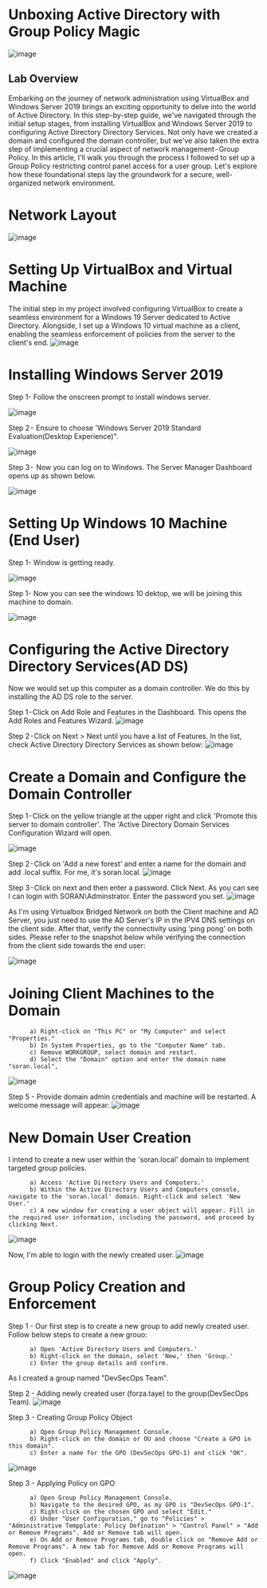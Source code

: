 # Unboxing Active Directory with Group Policy Magic
![image](https://github.com/forza-dc/Active-Directory/blob/main/Microsoft%20Image%20Front.png)  
## Lab Overview  
Embarking on the journey of network administration using VirtualBox and Windows Server 2019 brings an exciting opportunity to delve into the world of Active Directory. In this step-by-step guide, we've navigated through the initial setup stages, from installing VirtualBox and Windows Server 2019 to configuring Active Directory Directory Services. Not only have we created a domain and configured the domain controller, but we've also taken the extra step of implementing a crucial aspect of network management - Group Policy. In this article, I'll walk you through the process I followed to set up a Group Policy restricting control panel access for a user group. Let's explore how these foundational steps lay the groundwork for a secure, well-organized network environment.
# Network Layout
![image](https://github.com/forza-dc/Active-Directory/blob/main/Network%20Diagram.jpg)  

# Setting Up VirtualBox and Virtual Machine
The initial step in my project involved configuring VirtualBox to create a seamless environment for a Windows 19 Server dedicated to Active Directory. Alongside, I set up a Windows 10 virtual machine as a client, enabling the seamless enforcement of policies from the server to the client's end.
![image](https://github.com/forza-dc/Active-Directory/blob/main/Setting%20Up%20VirtualBox%20and%20Virtual%20Machine.png) 

# Installing Windows Server 2019
Step 1- Follow the onscreen prompt to install windows server.

![image](https://github.com/forza-dc/Active-Directory/blob/main/Installing%20Win%2019%20Srv.jpg)  

Step 2 -  Ensure to choose 'Windows Server 2019 Standard Evaluation(Desktop Experience)".

![image](https://github.com/forza-dc/Active-Directory/blob/main/Windows%20Server%202019%20Standard%202.png) 

Step 3 -  Now you can log on to Windows. The Server Manager Dashboard opens up as shown below.

![image](https://github.com/forza-dc/Active-Directory/blob/main/Server%20Manager%20Screen.jpg) 


# Setting Up Windows 10 Machine (End User)

Step 1- Window is getting ready.

![image](https://github.com/forza-dc/Active-Directory/blob/main/Setting%20up%20windows%2010.png) 

Step 1- Now you can see the windows 10 dektop, we will be joining this machine to domain.

![image](https://github.com/forza-dc/Active-Directory/blob/main/Windows%2010%20main%20page.png) 

# Configuring the Active Directory Directory Services(AD DS)
Now we would set up this computer as a domain controller. We do this by installing the AD DS role to the server.

Step 1 - Click on Add Role and Features in the Dashboard. This opens the Add Roles and Features Wizard.
![image](https://github.com/forza-dc/Active-Directory/blob/main/AD%20DC%20Services.png) 

Step 2 - Click on Next > Next until you have a list of Features. In the list, check Active Directory Directory Services as shown below:
![image](https://github.com/forza-dc/Active-Directory/blob/main/AD%20DC%20Step%202.png) 

# Create a Domain and Configure the Domain Controller

Step 1 - Click on the yellow triangle at the upper right and click 'Promote this server to domain controller'. The 'Active Directory Domain Services Configuration Wizard will open.

![image](https://github.com/forza-dc/Active-Directory/blob/main/Create%20DC%20Step%201.png) 

Step 2 - Click on 'Add a new forest' and enter a name for the domain and add .local suffix. For me, it's soran.local.
![image](https://github.com/forza-dc/Active-Directory/blob/main/Create%20DC%20step%202.png) 

Step 3 - Click on next and then enter a password. Click Next. As you can see I can login with SORAN\Adminstrator. Enter the password you set.
![image](https://github.com/forza-dc/Active-Directory/blob/main/Create%20DC%20step%202.png) 

As I'm using Virtualbox Bridged Network on both the Client machine and AD Server, you just need to use the AD Server's IP in the IPV4 DNS settings on the client side. After that, verify the connectivity using 'ping pong' on both sides. Please refer to the snapshot below while verifying the connection from the client side towards the end user:

![image](https://github.com/forza-dc/Active-Directory/blob/main/Ping%20Pong.jpg) 

# Joining Client Machines to the Domain

          a) Right-click on "This PC" or "My Computer" and select "Properties."
          b) In System Properties, go to the "Computer Name" tab.
          c) Remove WORKGROUP, select domain and restart.
          d) Select the "Domain" option and enter the domain name "soran.local", 
          
![image](https://github.com/forza-dc/Active-Directory/blob/main/Joining%20domain.jpg) 

Step 5 - Provide domain admin credentials and machine will be restarted. A welcome message will appear: 
![image](https://github.com/forza-dc/Active-Directory/blob/main/Joining%20domain.jpg)

# New Domain User Creation
I intend to create a new user within the 'soran.local' domain to implement targeted group policies. 

          a) Access 'Active Directory Users and Computers.'
          b) Within the Active Directory Users and Computers console, navigate to the 'soran.local' domain. Right-click and select 'New User.'
          c) A new window for creating a user object will appear. Fill in the required user information, including the password, and proceed by clicking Next.

![image](https://github.com/forza-dc/Active-Directory/blob/main/Joining%20domain.jpg) 

Now, I'm able to login with the newly created user.
![image](https://github.com/forza-dc/Active-Directory/blob/main/New%20user%20login.jpg) 

# Group Policy Creation and Enforcement

Step 1 - Our first step is to create a new group to add newly created user. Follow below steps to create a new grouo:

          a) Open 'Active Directory Users and Computers.'
          b) Right-click on the domain, select 'New,' then 'Group.'
          c) Enter the group details and confirm.

As I created a group named "DevSecOps Team". 

Step 2 - Adding newly created user (forza.taye) to the group(DevSecOps Team).
![image](https://github.com/forza-dc/Active-Directory/blob/main/Group%20joining%20to%20user.jpg) 

Step 3 - Creating Group Policy Object

          a) Open Group Policy Management Console.
          b) Right-click on the domain or OU and choose "Create a GPO in this domain".
          c) Enter a name for the GPO (DevSecOps GPO-1) and click "OK".
![image](https://github.com/forza-dc/Active-Directory/blob/main/New%20Gpo.jpg) 

Step 3 - Applying Policy on GPO

          a) Open Group Policy Management Console.
          b) Navigate to the desired GPO, as my GPO is "DevSecOps GPO-1".
          c) Right-click on the chosen GPO and select "Edit."
          d) Under "User Configuration," go to "Policies" > "Administrative Tempplate: Policy Defination" > "Control Panel" > "Add or Remove Programs". Add or Remove tab will open.
          e) On Add or Remove Programs tab, double click on "Remove Add or Remove Programs". A new tab for Remove Add or Remove Programs will open.
          f) Click "Enabled" and click "Apply".
![image](https://github.com/forza-dc/Active-Directory/blob/main/Policy%20Creation%20for%20Add%20or%20remove%20programs.jpg) 

          
          
          
          
          
          
